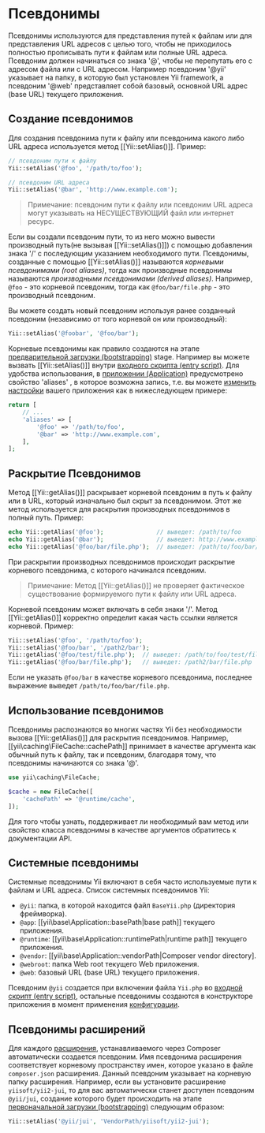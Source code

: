 Псевдонимы 
=======

Псевдонимы используются для представления путей к файлам или для представления URL адресов с целью того, чтобы не приходилось полностью прописывать пути к файлам или полные URL адреса.
Псевдоним должен начинаться со знака '@', чтобы не перепутать его с адресом файла или с URL адресом.
Например псевдоним '@yii' указывает на папку, в которую был установлен Yii framework, а псевдоним '@web' представляет собой базовый, основной URL адрес (base URL) текущего приложения.


Создание псевдонимов <a name="defining-aliases"></a>
----------------

Для создания псевдонима пути к файлу или псевдонима  какого либо URL адреса используется метод [[Yii::setAlias()]].
Пример:

```php
// псевдоним пути к файлу
Yii::setAlias('@foo', '/path/to/foo');

// псевдоним URL адреса
Yii::setAlias('@bar', 'http://www.example.com');
```

> Примечание: псевдоним пути к файлу или псевдоним URL адреса могут указывать на НЕСУЩЕСТВУЮЩИЙ файл или интернет ресурс.

Если вы создали псевдоним пути, то из него можно вывести производный путь(не вызывая [[Yii::setAlias()]]) с помощью добавления знака '/' с последующим указанием необходимого пути. Псевдонимы, созданные с помощью [[Yii::setAlias()]] называются *корневыми псевдонимами (root aliases)*, тогда как производные псевдонимы называются *производными псевдонимами (derived aliases)*. 
Например, `@foo` - это корневой псевдоним, тогда как `@foo/bar/file.php` - это производный псевдоним.

Вы можете создать новый псевдоним используя ранее созданный псевдоним (независимо от того корневой он или производный):

```php
Yii::setAlias('@foobar', '@foo/bar');
```

Корневые псевдонимы как правило создаются на этапе [предварительной загрузки (bootstrapping)](runtime-bootstrapping.md) stage.
Например вы можете вызвать [[Yii::setAlias()]] внутри [входного скрипта (entry script)](structure-entry-scripts.md).
Для удобства использования, в [приложении (Application)](structure-applications.md) предусмотрено свойство 'aliases' , в которое возможна запись, т.е. вы можете [изменить настройки](concept-configurations.md) вашего приложения как в нижеследующем примере:

```php
return [
    // ...
    'aliases' => [
        '@foo' => '/path/to/foo',
        '@bar' => 'http://www.example.com',
    ],
];
```


Раскрытие Псевдонимов <a name="resolving-aliases"></a>
-----------------

Метод [[Yii::getAlias()]] раскрывает корневой псевдоним в путь к файлу или в URL, который изначально был скрыт за псевдонимом.
Этот же метод используется для раскрытия производных псевдонимов в полный путь. 
Пример:

```php
echo Yii::getAlias('@foo');               // выведет: /path/to/foo
echo Yii::getAlias('@bar');               // выведет: http://www.example.com
echo Yii::getAlias('@foo/bar/file.php');  // выведет: /path/to/foo/bar/file.php
```

При раскрытии производных псевдонимов происходит раскрытие корневого псевдонима, с которого начинался псевдоним. 

> Примечание: Метод [[Yii::getAlias()]] не проверяет фактическое существование формируемого пути к файлу или URL адреса. 

Корневой псевдоним может включать в себя знаки '/'. Метод [[Yii::getAlias()]] 
корректно определит какая часть ссылки является корневой.
Пример:

```php
Yii::setAlias('@foo', '/path/to/foo');
Yii::setAlias('@foo/bar', '/path2/bar');
Yii::getAlias('@foo/test/file.php');  // выведет: /path/to/foo/test/file.php
Yii::getAlias('@foo/bar/file.php');   // выведет: /path2/bar/file.php
```

Если не указать `@foo/bar` в качестве корневого псевдонима, последнее выражение выведет `/path/to/foo/bar/file.php`.


Использование псевдонимов <a name="using-aliases"></a>
-------------

Псевдонимы распознаются во многих частях Yii без необходимости вызова [[Yii::getAlias()]] для раскрытия псевдонимов. Например, [[yii\caching\FileCache::cachePath]] принимает в качестве аргумента как обычный путь к файлу, так и псевдоним, благодаря тому, что псевдонимы начинаются со знака '@'.

```php
use yii\caching\FileCache;

$cache = new FileCache([
    'cachePath' => '@runtime/cache',
]);
```

Для того чтобы узнать, поддерживает ли необходимый вам метод или свойство класса псевдонимы в качестве аргументов обратитесь к документации API. 


Системные псевдонимы <a name="predefined-aliases"></a>
------------------

Системные псевдонимы Yii включают в себя часто используемые пути к файлам и URL адреса.
Список системных псевдонимов Yii:

- `@yii`: папка, в которой находится файл `BaseYii.php` (директория фреймворка).
- `@app`: [[yii\base\Application::basePath|base path]] текущего приложения.
- `@runtime`: [[yii\base\Application::runtimePath|runtime path]] текущего приложения.
- `@vendor`: [[yii\base\Application::vendorPath|Composer vendor directory].
- `@webroot`: папка Web root текущего Web приложения.
- `@web`: базовый URL (base URL) текущего приложения.

Псевдоним `@yii` создается при включении файла `Yii.php` во [входной скрипт (entry script)](structure-entry-scripts.md),
остальные псевдонимы создаются в конструкторе приложения в момент применения [конфигурации](concept-configurations.md).


Псевдонимы расширений <a name="extension-aliases"></a>
-----------------

Для каждого [расширения](structure-extensions.md), устанавливаемого через Composer автоматически создается псевдоним.
Имя псевдонима расширения соответствует корневому пространству имен, которое указано в файле `composer.json` расширения. Данный псевдоним указывает на корневую папку расширения.
Например, если вы установите расширение `yiisoft/yii2-jui`, то для вас автоматически станет доступен псевдоним `@yii/jui`, создание которого будет происходить на этапе [первоначальной загрузки (bootstrapping)](runtime-bootstrapping.md) следующим образом:

```php
Yii::setAlias('@yii/jui', 'VendorPath/yiisoft/yii2-jui');
```
